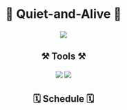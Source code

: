 <div align=center>
  
# 🤫 Quiet-and-Alive 🤫

### <img src="https://img.shields.io/badge/GitHub-000000?style=flat-square&logo=github&logoColor=FFFFFF"/>

## ⚒️ Tools ⚒️

### <img src="https://img.shields.io/badge/unity-000000?style=flat-square&logo=unity&logoColor=FFFFFF"/> <img src="https://img.shields.io/badge/c%23-239120?style=flat-square&logo=c-sharp&logoColor=FFFFFF"/>

## 🗓 Schedule 🗓
  </div>

